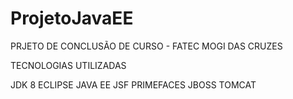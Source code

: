 # ProjetoJavaEE

PRJETO DE CONCLUSÃO DE CURSO - FATEC MOGI DAS CRUZES

TECNOLOGIAS UTILIZADAS

JDK 8
ECLIPSE
JAVA EE
JSF
PRIMEFACES
JBOSS
TOMCAT
